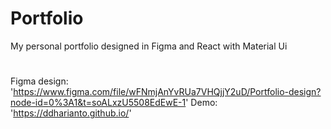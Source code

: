 # Portfolio

My personal portfolio designed in Figma and React with Material Ui

#

Figma design: 'https://www.figma.com/file/wFNmjAnYvRUa7VHQjjY2uD/Portfolio-design?node-id=0%3A1&t=soALxzU5508EdEwE-1'
Demo: 'https://ddharianto.github.io/'
